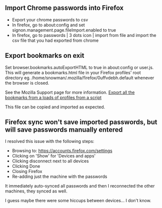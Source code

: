 ## Import Chrome passwords into Firefox

- Export your chrome passwords to csv
- In firefox, go to about:config and set signon.management.page.fileImport.enabled to true
- In firefox, go to passwords | 3 dots icon | import from file and import the csv file that you had exported from chrome

## Export bookmarks on exit

Set browser.bookmarks.autoExportHTML to true in about:config or user.js. This will generate a bookmarks.html file in your Firefox profiles' root directory eg. /home/snowman/.mozilla/firefox/0uffvdebh.default whenever the browser is closed.

See the Mozilla Support page for more information. [Export all the bookmarks from a loads of profiles from a script](https://support.mozilla.org/mk/questions/1374791)

This file can be copied and imported as expected.

## Firefox sync won't save imported passwords, but will save passwords manually entered

I resolved this issue with the following steps:

- Browsing to: https://accounts.firefox.com/settings
- Clicking on 'Show' for 'Devices and apps'
- Clicking disconnect next to all devices
- Clicking Done
- Closing Firefox
- Re-adding just the machine with the passwords 

It immediately auto-synced all passwords and then I reconnected the other machines, they synced as well.

I guess maybe there were some hiccups between devices... I don't know.
